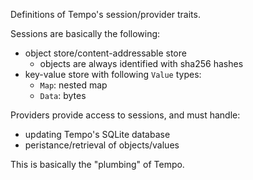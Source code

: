 Definitions of Tempo's session/provider traits.

Sessions are basically the following:
- object store/content-addressable store
  - objects are always identified with sha256 hashes
- key-value store with following `Value` types:
  - `Map`: nested map
  - `Data`: bytes

Providers provide access to sessions, and must handle:
- updating Tempo's SQLite database
- peristance/retrieval of objects/values

This is basically the "plumbing" of Tempo.